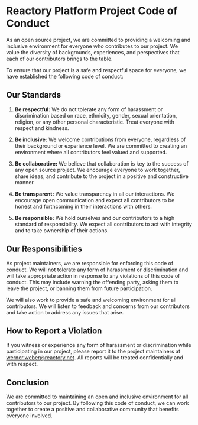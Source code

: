 # Reactory Platform Project Code of Conduct

As an open source project, we are committed to providing a welcoming and inclusive environment for everyone who contributes to our project. We value the diversity of backgrounds, experiences, and perspectives that each of our contributors brings to the table.

To ensure that our project is a safe and respectful space for everyone, we have established the following code of conduct:

## Our Standards

1. **Be respectful:** We do not tolerate any form of harassment or discrimination based on race, ethnicity, gender, sexual orientation, religion, or any other personal characteristic. Treat everyone with respect and kindness.

2. **Be inclusive:** We welcome contributions from everyone, regardless of their background or experience level. We are committed to creating an environment where all contributors feel valued and supported.

3. **Be collaborative:** We believe that collaboration is key to the success of any open source project. We encourage everyone to work together, share ideas, and contribute to the project in a positive and constructive manner.

4. **Be transparent:** We value transparency in all our interactions. We encourage open communication and expect all contributors to be honest and forthcoming in their interactions with others.

5. **Be responsible:** We hold ourselves and our contributors to a high standard of responsibility. We expect all contributors to act with integrity and to take ownership of their actions.

## Our Responsibilities

As project maintainers, we are responsible for enforcing this code of conduct. We will not tolerate any form of harassment or discrimination and will take appropriate action in response to any violations of this code of conduct. This may include warning the offending party, asking them to leave the project, or banning them from future participation.

We will also work to provide a safe and welcoming environment for all contributors. We will listen to feedback and concerns from our contributors and take action to address any issues that arise.

## How to Report a Violation

If you witness or experience any form of harassment or discrimination while participating in our project, please report it to the project maintainers at werner.weber@reactory.net. All reports will be treated confidentially and with respect.

## Conclusion

We are committed to maintaining an open and inclusive environment for all contributors to our project. By following this code of conduct, we can work together to create a positive and collaborative community that benefits everyone involved.
